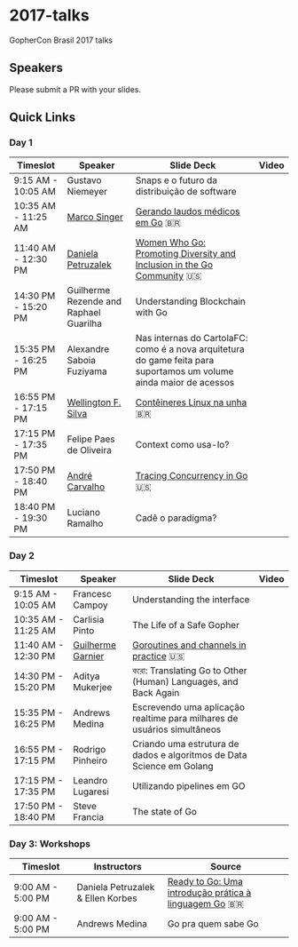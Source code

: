 # 2017-talks
GopherCon Brasil 2017 talks

## Speakers
Please submit a PR with your slides.

## Quick Links

### Day 1

| Timeslot    | Speaker     | Slide Deck | Video | 
| ----------- | ----------- | ---------- | ----- | 
| 9:15 AM - 10:05 AM | Gustavo Niemeyer | Snaps e o futuro da distribuição de software | |
| 10:35 AM - 11:25 AM | [Marco Singer](https://github.com/marcosinger) | [Gerando laudos médicos em Go](https://github.com/gopherconbr/2017-talks/blob/master/gerando_laudos_medicos_em_go.pdf) :brazil: | |
| 11:40 AM - 12:30 PM | [Daniela Petruzalek](https://github.com/danicat) | [Women Who Go: Promoting Diversity and Inclusion in the Go Community](https://speakerdeck.com/danicat/wwg-promoting-diversity-and-inclusion-in-the-go-community) :us: | |
| 14:30 PM - 15:20 PM | Guilherme Rezende and Raphael Guarilha | Understanding Blockchain with Go | |
| 15:35 PM - 16:25 PM | Alexandre Saboia Fuziyama | Nas internas do CartolaFC: como é a nova arquitetura do game feita para suportamos um volume ainda maior de acessos | |
| 16:55 PM - 17:15 PM | [Wellington F. Silva](http://wfsilva.com) | [Contêineres Linux na unha](https://speakerdeck.com/wsilva/linux-conteineres-na-unha-gophercon-brasil-2017) :brazil: | |
| 17:15 PM - 17:35 PM | Felipe Paes de Oliveira | Context como usa-lo? | |
| 17:50 PM - 18:40 PM | [André Carvalho](https://github.com/andrestc) | [Tracing Concurrency in Go](https://github.com/gopherconbr/2017-talks/blob/master/go-execution-tracer.pdf) :us: | |
| 18:40 PM - 19:30 PM | Luciano Ramalho | Cadê o paradigma? | |

### Day 2

| Timeslot    | Speaker     | Slide Deck | Video |
| ----------- | ----------- | ---------- | ----- |
| 9:15 AM - 10:05 AM | Francesc Campoy | Understanding the interface | |
| 10:35 AM - 11:25 AM | Carlisia Pinto | The Life of a Safe Gopher | |
| 11:40 AM - 12:30 PM | [Guilherme Garnier](https://github.com/ggarnier) | [Goroutines and channels in practice](https://github.com/gopherconbr/2017-talks/blob/master/goroutines-and-channels-in-practice.pdf) :us: | |
| 14:30 PM - 15:20 PM | Aditya Mukerjee | করো: Translating Go to Other (Human) Languages, and Back Again | |
| 15:35 PM - 16:25 PM | Andrews Medina | Escrevendo uma aplicação realtime para milhares de usuários simultâneos | |
| 16:55 PM - 17:15 PM | Rodrigo Pinheiro | Criando uma estrutura de dados e algoritmos de Data Science em Golang | |
| 17:15 PM - 17:35 PM | Leandro Lugaresi | Utilizando pipelines em GO | |
| 17:50 PM - 18:40 PM | Steve Francia | The state of Go | |

### Day 3: Workshops

| Timeslot    | Instructors | Source |
| ----------- | ----------- | -------|
| 9:00 AM - 5:00 PM | Daniela Petruzalek & Ellen Korbes | [Ready to Go: Uma introdução prática à linguagem Go](https://github.com/ellenkorbes/ready-to-go) :brazil: |
| 9:00 AM - 5:00 PM | Andrews Medina | Go pra quem sabe Go |
